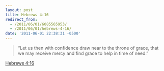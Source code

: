 ```yaml
---
layout: post
title: Hebrews 4:16
redirect_from:
  - /2011/06/01/6085565953/
  - /2011/06/01/hebrews-4-16/
date: '2011-06-01 22:38:31 -0500'
---
```

> “Let us then with confidence draw near to the throne of grace, that we may receive mercy and find grace to help in time of need.”

[Hebrews 4:16](http://biblia.com/bible/esv/Heb4.16)
